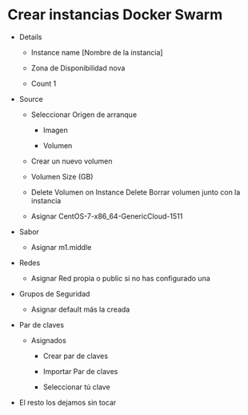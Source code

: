 # Crear instancias Docker Swarm

-   Details

    -   Instance name \[Nombre de la instancia\]

    -   Zona de Disponibilidad nova

    -   Count 1

-   Source

    -   Seleccionar Origen de arranque

        -   Imagen

        -   Volumen

    -   Crear un nuevo volumen

    -   Volumen Size (GB)

    -   Delete Volumen on Instance Delete Borrar volumen junto con la instancia

    -   Asignar CentOS-7-x86\_64-GenericCloud-1511

-   Sabor

    -   Asignar m1.middle

-   Redes

    -   Asignar Red propia o public si no has configurado una

-   Grupos de Seguridad

    -   Asignar default más la creada

-   Par de claves

    -   Asignados

        -   Crear par de claves

        -   Importar Par de claves

        -   Seleccionar tú clave

-   El resto los dejamos sin tocar
